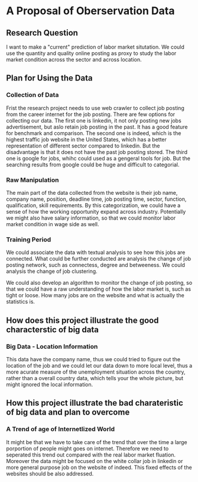 # A Proposal of Oberservation Data

## Research Question
I want to make a "current" prediction of labor market situtation. We could use the quantity and quality online posting as proxy to study the labor market condition across the sector and across location. 


## Plan for Using the Data

### Collection of Data
Frist the research project needs to use web crawler to collect job posting from the career internet for the job posting. There are few options for collecting our data. The first one is linkedin, it not only posting new jobs advertisement, but aslo retain job posting in the past. It has a good feature for benchmark and comparison. The second one is indeed, which is the highest traffic job website in the United States, which has a better representation of different sector compared to linkedin. But the disadvantage is that it does not have the past job posting stored. The third one is google for jobs, whihc could used as a gengeral tools for job. But the searching results from google could be huge and difficult to categorial.

### Raw Manipulation
The main part of the data collected from the website is their job name, company name, position, deadline time, job posting time, sector, function, qualification, skill requirements. By this categorization, we could have a sense of how the working opportunity expand across industry. Potentially we might also have salary information, so that we could monitor labor market condition in wage side as well.

### Training Period
We could associate the data with textual analysis to see how this jobs are connected. What could be further conducted are analysis the change of job posting network, such as connectess, degree and betweeness. We could analysis the change of job clustering.

We could also develop an algorithm to monitor the change of job posting, so that we could have a raw understanding of how the labor market is, such as tight or loose. How many jobs are on the website and what is actually the statistics is. 


## How does this project illustrate the good characterstic of big data
### Big Data - Location Information
This data have the company name, thus we could tried to figure out the location of the job and we could let our data down to more local level, thus a more acurate measure of the unemployment situation across the country, rather than a overall country data, which tells your the whole picture, but might ignored the local information.

## How this project illustrate the bad charateristic of big data and plan to overcome
### A Trend of age of Internetlized World
It might be that we have to take care of the trend that over the time a large porportion of people might goes on internet. Therefore we need to seperated this trend out compared with the real labor market fluation. Moreover the data might be focused on the white collar job in linkedin or more general purpose job on the website of indeed. This fixed effects of the websites should be also addressed.
